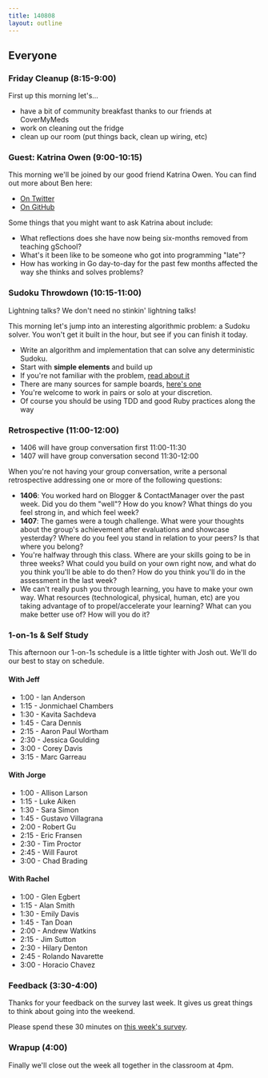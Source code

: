 ```yaml
---
title: 140808
layout: outline
---
```


## Everyone

### Friday Cleanup (8:15-9:00)

First up this morning let's...

* have a bit of community breakfast thanks to our friends at CoverMyMeds
* work on cleaning out the fridge
* clean up our room (put things back, clean up wiring, etc)

### Guest: Katrina Owen (9:00-10:15)

This morning we'll be joined by our good friend Katrina Owen. You can
find out more about Ben here:

* [On Twitter](https://twitter.com/kytrinyx)
* [On GitHub](https://github.com/kytrinyx)

Some things that you might want to ask Katrina about include:

* What reflections does she have now being six-months removed from teaching
gSchool?
* What's it been like to be someone who got into programming "late"?
* How has working in Go day-to-day for the past few months affected the way
she thinks and solves problems?

### Sudoku Throwdown (10:15-11:00)

Lightning talks? We don't need no stinkin' lightning talks!

This morning let's jump into an interesting algorithmic problem: a Sudoku solver. You won't get it built in the hour, but see if you can finish it today.

* Write an algorithm and implementation that can solve any deterministic Sudoku.
* Start with **simple elements** and build up
* If you're not familiar with the problem, [read about it](http://en.wikipedia.org/wiki/Sudoku)
* There are many sources for sample boards, [here's one](http://www.nikoli.com/en/puzzles/sudoku/)
* You're welcome to work in pairs or solo at your discretion.
* Of course you should be using TDD and good Ruby practices along the way

### Retrospective (11:00-12:00)

* 1406 will have group conversation first 11:00-11:30
* 1407 will have group conversation second 11:30-12:00

When you're not having your group conversation, write a personal retrospective
addressing one or more of the following questions:

* **1406**: You worked hard on Blogger & ContactManager over the past week. Did you do them "well"? How do you know? What things do you feel strong in, and which feel week?
* **1407**: The games were a tough challenge. What were your thoughts about the group's achievement after evaluations and showcase yesterday? Where do you feel you stand in relation to your peers? Is that where you belong?
* You're halfway through this class. Where are your skills going to be in three weeks? What could you build on your own right now, and what do you think you'll be able to do then? How do you think you'll do in the assessment in the last week?
* We can't really push you through learning, you have to make your own way. What resources (technological, physical, human, etc) are you taking advantage of to propel/accelerate your learning? What can you make better use of? How will you do it?

### 1-on-1s & Self Study

This afternoon our 1-on-1s schedule is a little tighter with Josh out. We'll do our best to stay on schedule.

#### With Jeff

* 1:00 - Ian Anderson
* 1:15 - Jonmichael Chambers
* 1:30 - Kavita Sachdeva
* 1:45 - Cara Dennis
* 2:15 - Aaron Paul Wortham
* 2:30 - Jessica Goulding
* 3:00 - Corey Davis
* 3:15 - Marc Garreau

#### With Jorge

* 1:00 - Allison Larson
* 1:15 - Luke Aiken
* 1:30 - Sara Simon
* 1:45 - Gustavo Villagrana
* 2:00 - Robert Gu
* 2:15 - Eric Fransen
* 2:30 - Tim Proctor
* 2:45 - Will Faurot
* 3:00 - Chad Brading

#### With Rachel

* 1:00 - Glen Egbert
* 1:15 - Alan Smith
* 1:30 - Emily Davis
* 1:45 - Tan Doan
* 2:00 - Andrew Watkins
* 2:15 - Jim Sutton
* 2:30 - Hilary Denton
* 2:45 - Rolando Navarette
* 3:00 - Horacio Chavez

### Feedback (3:30-4:00)

Thanks for your feedback on the survey last week. It gives us great things
to think about going into the weekend.

Please spend these 30 minutes on
[this week's survey](https://docs.google.com/a/casimircreative.com/forms/d/1eYJ7_q-xwiFS_ZmJ2YFKGtB__hUKuSm2m8f70j0doPg/viewform?edit_requested=true#start=invite).

### Wrapup (4:00)

Finally we'll close out the week all together in the classroom at 4pm.
